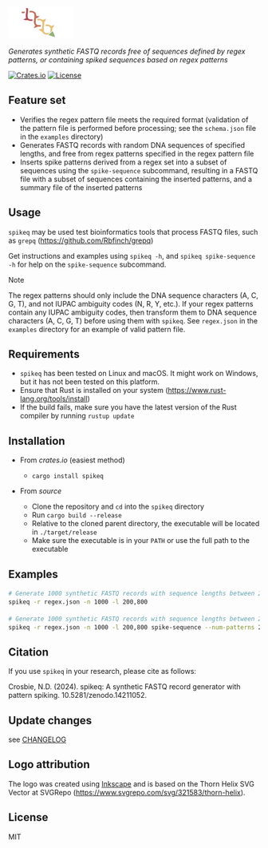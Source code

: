 <img src="src/spikeq-icon.png" width="128" />

_Generates synthetic FASTQ records free of sequences defined by regex patterns, or containing spiked sequences based on regex patterns_

[![Crates.io](https://img.shields.io/crates/v/spikeq.svg)](https://crates.io/crates/spikeq)
[![License](https://img.shields.io/badge/License-MIT-blue.svg)](https://opensource.org/licenses/MIT)

## Feature set

- Verifies the regex pattern file meets the required format (validation of the pattern file is performed before processing; see the `schema.json` file in the `examples` directory)
- Generates FASTQ records with random DNA sequences of specified lengths, and free from regex patterns specified in the regex pattern file
- Inserts spike patterns derived from a regex set into a subset of sequences using the `spike-sequence` subcommand, resulting in a FASTQ file with a subset of sequences containing the inserted patterns, and a summary file of the inserted patterns

## Usage 

`spikeq` may be used test bioinformatics tools that process FASTQ files, such as `grepq` (https://github.com/Rbfinch/grepq)

Get instructions and examples using `spikeq -h`, and `spikeq spike-sequence -h` for help on the `spike-sequence` subcommand. 

>[!NOTE]
The regex patterns should only include the DNA sequence characters (A, C, G, T), and not IUPAC ambiguity codes (N, R, Y, etc.). If your regex patterns contain any IUPAC ambiguity codes, then transform them to DNA sequence characters (A, C, G, T) before using them with `spikeq`. See `regex.json` in the `examples` directory for an example of valid pattern file.

## Requirements

- `spikeq` has been tested on Linux and macOS. It might work on Windows, but it has not been tested on this platform.
- Ensure that Rust is installed on your system (https://www.rust-lang.org/tools/install)
- If the build fails, make sure you have the latest version of the Rust compiler by running `rustup update`

## Installation
- From *crates.io* (easiest method)
    - `cargo install spikeq`

- From *source*
    - Clone the repository and `cd` into the `spikeq` directory
    - Run `cargo build --release`
    - Relative to the cloned parent directory, the executable will be located in `./target/release`
    - Make sure the executable is in your `PATH` or use the full path to the executable


## Examples

```sh
# Generate 1000 synthetic FASTQ records with sequence lengths between 200 and 800, and which are free from the regex patterns specified in the regex.json file (generated the FASTQ file named `459cac6f-8d65-48ed-99aa-f03930b3c02f.fastq`).
spikeq -r regex.json -n 1000 -l 200,800

# Generate 1000 synthetic FASTQ records with sequence lengths between 200 and 800, and which are free from the regex patterns specified in the regex.json file, then insert two patterns generated from the regex.json file into 10 sequences (generated the FASTQ file named `4b1f92dc-14e1-496f-a68b-d1683251d827.fastq`, and the summary file named `inserted.json` ).
spikeq -r regex.json -n 1000 -l 200,800 spike-sequence --num-patterns 2 --num-sequences 10
```

## Citation

If you use `spikeq` in your research, please cite as follows:

Crosbie, N.D. (2024). spikeq: A synthetic FASTQ record generator with pattern spiking. 10.5281/zenodo.14211052.

## Update changes

see [CHANGELOG](https://github.com/Rbfinch/spikeq/blob/main/CHANGELOG.md)

## Logo attribution

The logo was created using [Inkscape](https://inkscape.org/) and is based on the Thorn Helix SVG Vector at SVGRepo (https://www.svgrepo.com/svg/321583/thorn-helix).

## License

MIT
